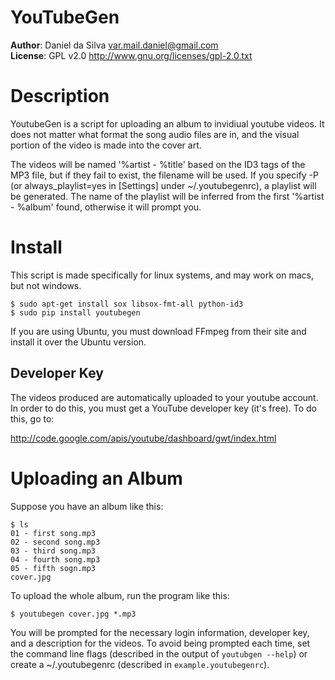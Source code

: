 
YouTubeGen
==========                                                       

**Author**: Daniel da Silva <var.mail.daniel@gmail.com>  
**License**: GPL v2.0 <http://www.gnu.org/licenses/gpl-2.0.txt>


# Description

YoutubeGen is a script for uploading an album to invidiual youtube videos. It does not matter what format the song audio files are in, and the visual portion of the video is made into the cover art.

The videos will be named '%artist - %title' based on the ID3 tags of the MP3 file, but if they fail to exist, the filename will be used. If you specify -P (or always_playlist=yes in [Settings] under ~/.youtubegenrc), a playlist will be generated. The name of the playlist will be inferred from the first '%artist - %album' found, otherwise it will prompt you.

# Install

This script is made specifically for linux systems, and may work on macs, but not windows.

    $ sudo apt-get install sox libsox-fmt-all python-id3 
    $ sudo pip install youtubegen

If you are using Ubuntu, you must download FFmpeg from their site and install it over the Ubuntu version.

## Developer Key

The videos produced are automatically uploaded to your youtube account. In order to do this, you must get a YouTube developer key (it's free). To do this, go to:

   http://code.google.com/apis/youtube/dashboard/gwt/index.html

# Uploading an Album

Suppose you have an album like this:

    $ ls
    01 - first song.mp3
    02 - second song.mp3
    03 - third song.mp3
    04 - fourth song.mp3
    05 - fifth sogn.mp3
    cover.jpg

To upload the whole album, run the program like this:

    $ youtubegen cover.jpg *.mp3

You will be prompted for the necessary login information, developer key, and a description for the videos. To avoid being prompted each time, set the command line flags (described in the output of ``youtubgen --help``) or create a ~/.youtubegenrc (described in ``example.youtubegenrc``).
